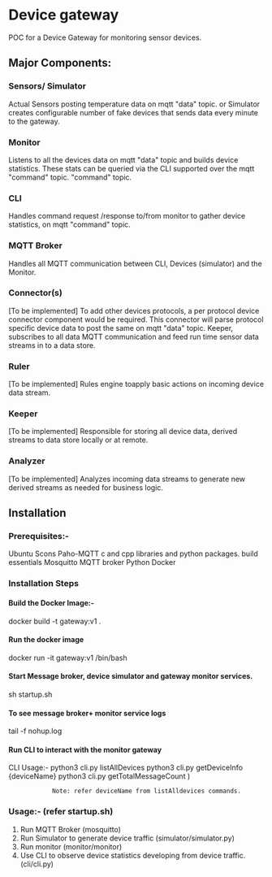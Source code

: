 # Device gateway

POC for a Device Gateway for monitoring sensor devices.

## Major Components:
### Sensors/ Simulator
Actual Sensors posting temperature data on mqtt "data" topic. or
Simulator creates configurable number of fake devices that sends data every minute to the gateway.
### Monitor 
Listens to all the devices data on mqtt "data" topic and builds device statistics. These stats can be queried via the CLI supported over the mqtt "command" topic. "command" topic.
### CLI 
Handles command request /response to/from monitor to gather device statistics, on mqtt "command" topic.
### MQTT Broker 
Handles all MQTT communication  between CLI, Devices (simulator) and the Monitor.
### Connector(s)
[To be implemented]
To add other devices protocols, a per protocol device connector component would be required. This connector will parse protocol specific device data to post the same on mqtt "data" topic.
Keeper, subscribes to all data MQTT communication and feed run time sensor data streams in to a data store.
### Ruler
[To be implemented]
Rules engine toapply basic actions on incoming device data stream.

### Keeper
[To be implemented]
Responsible for storing all device data, derived streams to data store locally or at remote.

### Analyzer
[To be implemented]
Analyzes incoming data streams to  generate new derived streams as needed for business logic.


## Installation

### Prerequisites:-
Ubuntu
Scons
Paho-MQTT c and cpp libraries and python packages.
build essentials
Mosquitto MQTT broker
Python
Docker 

### Installation Steps 
#### Build the Docker Image:-
docker build -t gateway:v1 .

#### Run the docker image
docker run  -it gateway:v1  /bin/bash

#### Start Message broker, device simulator and  gateway monitor services.
sh startup.sh

#### To see message broker+ monitor service logs 
tail -f nohup.log

#### Run CLI to interact with the monitor gateway
CLI Usage:-
                python3 cli.py listAllDevices
                python3 cli.py getDeviceInfo {deviceName}
                python3 cli.py getTotalMessageCount )

                Note: refer deviceName from listAlldevices commands.


### Usage:- (refer startup.sh)
1. Run MQTT Broker (mosquitto)
2. Run Simulator to generate device traffic (simulator/simulator.py)
3. Run monitor (monitor/monitor)
4. Use CLI to observe device statistics developing from device traffic. (cli/cli.py)